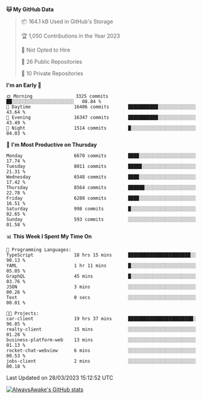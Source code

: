<!--START_SECTION:waka-->
**🐱 My GitHub Data** 

> 📦 164.1 kB Used in GitHub's Storage 
 > 
> 🏆 1,050 Contributions in the Year 2023
 > 
> 🚫 Not Opted to Hire
 > 
> 📜 26 Public Repositories 
 > 
> 🔑 10 Private Repositories 
 > 
**I'm an Early 🐤** 

```text
🌞 Morning                3325 commits        ██░░░░░░░░░░░░░░░░░░░░░░░   08.84 % 
🌆 Daytime                16406 commits       ███████████░░░░░░░░░░░░░░   43.64 % 
🌃 Evening                16347 commits       ███████████░░░░░░░░░░░░░░   43.49 % 
🌙 Night                  1514 commits        █░░░░░░░░░░░░░░░░░░░░░░░░   04.03 % 
```
📅 **I'm Most Productive on Thursday** 

```text
Monday                   6670 commits        ████░░░░░░░░░░░░░░░░░░░░░   17.74 % 
Tuesday                  8011 commits        █████░░░░░░░░░░░░░░░░░░░░   21.31 % 
Wednesday                6548 commits        ████░░░░░░░░░░░░░░░░░░░░░   17.42 % 
Thursday                 8564 commits        ██████░░░░░░░░░░░░░░░░░░░   22.78 % 
Friday                   6208 commits        ████░░░░░░░░░░░░░░░░░░░░░   16.51 % 
Saturday                 998 commits         █░░░░░░░░░░░░░░░░░░░░░░░░   02.65 % 
Sunday                   593 commits         ░░░░░░░░░░░░░░░░░░░░░░░░░   01.58 % 
```


📊 **This Week I Spent My Time On** 

```text
💬 Programming Languages: 
TypeScript               18 hrs 15 mins      ███████████████████████░░   90.13 % 
YAML                     1 hr 11 mins        █░░░░░░░░░░░░░░░░░░░░░░░░   05.85 % 
GraphQL                  45 mins             █░░░░░░░░░░░░░░░░░░░░░░░░   03.76 % 
JSON                     3 mins              ░░░░░░░░░░░░░░░░░░░░░░░░░   00.26 % 
Text                     0 secs              ░░░░░░░░░░░░░░░░░░░░░░░░░   00.01 % 

🐱‍💻 Projects: 
car-client               19 hrs 37 mins      ████████████████████████░   96.85 % 
realty-client            15 mins             ░░░░░░░░░░░░░░░░░░░░░░░░░   01.28 % 
business-platform-web    13 mins             ░░░░░░░░░░░░░░░░░░░░░░░░░   01.13 % 
rocket-chat-webview      6 mins              ░░░░░░░░░░░░░░░░░░░░░░░░░   00.53 % 
jobs-client              2 mins              ░░░░░░░░░░░░░░░░░░░░░░░░░   00.18 % 
```


 Last Updated on 28/03/2023 15:12:52 UTC
<!--END_SECTION:waka-->

[![AlwaysAwake's GitHub stats](https://github-readme-stats.vercel.app/api?username=AlwaysAwake&show_icons=true&theme=github_dark&count_private=true)](https://github.com/AlwaysAwake/AlwaysAwake)
